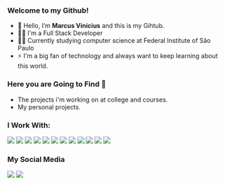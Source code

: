 
### Welcome to my Github!
- 👋 Hello, I’m **Marcus Vinicius** and this is my Gihtub.
- 👨‍💻 I'm a Full Stack Developer 
- 👨‍🎓 Currently studying computer science at Federal Institute of São Paulo
- ⚡ I'm a big fan of technology and always want to keep learning about this world.

### Here you are Going to Find 👀
- The projects i'm working on at college and courses.
- My personal projects.

### I Work With:
<div>
  <img src="https://img.shields.io/badge/JavaScript-F7DF1E?style=for-the-badge&logo=javascript&logoColor=black">
  <img src="https://img.shields.io/badge/TypeScript-007ACC?style=for-the-badge&logo=typescript&logoColor=white">
  <img src="https://img.shields.io/badge/Node.js-43853D?style=for-the-badge&logo=node.js&logoColor=white">
  <img src="https://img.shields.io/badge/React-20232A?style=for-the-badge&logo=react&logoColor=61DAFB">
  <img src="https://img.shields.io/badge/HTML5-E34F26?style=for-the-badge&logo=html5&logoColor=white">
  <img src="https://img.shields.io/badge/CSS3-1572B6?style=for-the-badge&logo=css3&logoColor=white">
  <img src="https://img.shields.io/badge/Express.js-43853D?style=for-the-badge&logo=express&logoColor=white">
  <img src="https://img.shields.io/badge/Nest.js-E0234E?style=for-the-badge&logo=nestjs&logoColor=white">
  <img src="https://img.shields.io/badge/GIT-E44C30?style=for-the-badge&logo=git&logoColor=white">
  <img src="https://img.shields.io/badge/MySQL-00000F?style=for-the-badge&logo=mysql&logoColor=white">
  <img src="https://img.shields.io/badge/C%2B%2B-00599C?style=for-the-badge&logo=c%2B%2B&logoColor=white">
<img src="https://img.shields.io/badge/Java-f89820?style=for-the-badge&logo=Java&logoColor=white">
</div>

### My Social Media
<div>
  <a href="https://www.instagram.com/marcus.csantos?igsh=MWs0dW5ka2w1ZnJwYw=="><img src="https://img.shields.io/badge/Instagram-cd486b?style=for-the-badge&logo=instagram&logoColor=white"></a>
  <a href="https://www.linkedin.com/in/marcus-vinicius-csantos"><img src="https://img.shields.io/badge/LinkedIn-0e76a8?style=for-the-badge&logo=linkedin&logoColor=white"></a>
</div>
